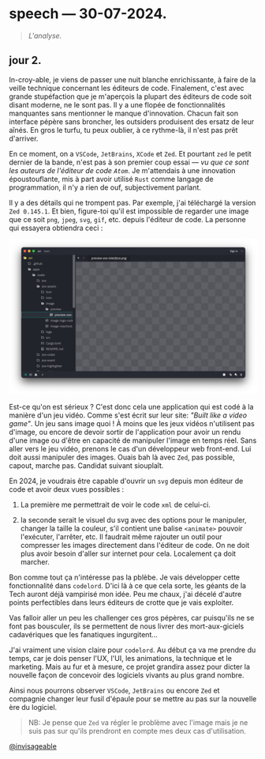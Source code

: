 # speech — 30-07-2024.

> *L'analyse.*

## jour 2.

In-croy-able, je viens de passer une nuit blanche enrichissante, à faire de la veille technique concernant les éditeurs de code. Finalement, c'est avec grande stupéfaction que je m'aperçois la plupart des éditeurs de code soit disant moderne, ne le sont pas. Il y a une flopée de fonctionnalités manquantes sans mentionner le manque d'innovation. Chacun fait son interface pépère sans broncher, les outsiders produisent des ersatz de leur aînés. En gros le turfu, tu peux oublier, à ce rythme-là, il n'est pas prêt d'arriver.     

En ce moment, on a `VSCode`, `JetBrains`, `XCode` et `Zed`. Et pourtant `zed` le petit dernier de la bande, n'est pas à son premier coup essai — *vu que ce sont les auteurs de l'éditeur de code `Atom`*. Je m'attendais à une innovation époustouflante, mis à part avoir utilisé `Rust` comme langage de programmation, il n'y a rien de ouf, subjectivement parlant.    

Il y a des détails qui ne trompent pas. Par exemple, j'ai téléchargé la version `Zed 0.145.1`. Et bien, figure-toi qu'il est impossible de regarder une image que ce soit `png`, `jpeg`, `svg`, `gif`, etc. depuis l'éditeur de code. La personne qui essayera obtiendra ceci :   

<p align="left">
  <img src="./misc/screenshot-zed-image-preview.png">
</p>

Est-ce qu'on est sérieux ? C'est donc cela une application qui est codé à la manière d'un jeu vidéo. Comme s'est écrit sur leur site: *"Built like a video game"*. Un jeu sans image quoi ! À moins que les jeux vidéos n'utilisent pas d'image, ou encore de devoir sortir de l'application pour avoir un rendu d'une image ou d'être en capacité de manipuler l'image en temps réel. Sans aller vers le jeu vidéo, prenons le cas d'un développeur web front-end. Lui doit aussi manipuler des images. Ouais bah là avec `Zed`, pas possible, capout, marche pas. Candidat suivant siouplaît.   

En 2024, je voudrais être capable d'ouvrir un `svg` depuis mon éditeur de code et avoir deux vues possibles :   

1. La première me permettrait de voir le code `xml` de celui-ci.    

2. la seconde serait le visuel du svg avec des options pour le manipuler, changer la taille la couleur, s'il contient une balise `<animate>` pouvoir l'exécuter, l'arrêter, etc. Il faudrait même rajouter un outil pour compresser les images directement dans l'éditeur de code. On ne doit plus avoir besoin d'aller sur internet pour cela. Localement ça doit marcher.   

Bon comme tout ça n'intéresse pas la pblèbe. Je vais développer cette fonctionnalité dans `codelord`. D'ici là à ce que cela sorte, les géants de la Tech auront déjà vampirisé mon idée. Peu me chaux, j'ai décelé d'autre points perfectibles dans leurs éditeurs de crotte que je vais exploiter.    

Vas falloir aller un peu les challenger ces gros pépères, car puisqu'ils ne se font pas bousculer, ils se permettent de nous livrer des mort-aux-giciels cadavériques que les fanatiques ingurgitent...   

J'ai vraiment une vision claire pour `codelord`. Au début ça va me prendre du temps, car je dois penser l'UX, l'UI, les animations, la technique et le marketing. Mais au fur et à mesure, ce projet grandira assez pour dicter la nouvelle façon de concevoir des logiciels vivants au plus grand nombre.    

Ainsi nous pourrons observer `VSCode`, `JetBrains` ou encore `Zed` et compagnie changer leur fusil d'épaule pour se mettre au pas sur la nouvelle ère du logiciel.    

> NB: Je pense que `Zed` va régler le problème avec l'image mais je ne suis pas sur qu'ils prendront en compte mes deux cas d'utilisation.    

[@invisageable](https://twitter.com/invisageable)
